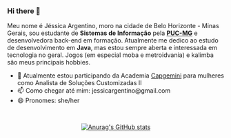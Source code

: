 ### Hi there 👋

Meu nome é Jéssica Argentino, moro na cidade de Belo Horizonte - Minas Gerais, sou estudante de <b>Sistemas de Informação</b> pela <a href=https://www.pucminas.br/main/Paginas/default.aspx><b>PUC-MG</b></a> e desenvolvedora back-end em formação. Atualmente me dedico ao estudo de desenvolvimento em <b>Java</b>, mas estou sempre aberta e interessada em tecnologia no geral. Jogos (em especial moba e metroidvania) e kalimba são meus principais hobbies.

<ul>
  <li>🔭 Atualmente estou participando da Academia <a href=https://www.capgemini.com/br-pt/>Capgemini</a> para mulheres como Analista de Soluções Customizadas II</li>
  <li>📫 Como chegar até mim: jessicargentino@gmail.com</li>
  <li>😄 Pronomes: she/her</li>
</ul>


<br/>
<div align = "center">

[![Anurag's GitHub stats](https://github-readme-stats.vercel.app/api?username=jessicaargentino&theme=gotham&show_icons=true)](https://github.com/anuraghazra/github-readme-stats)
</div>
<!--
**jessicaargentino/jessicaargentino** is a ✨ _special_ ✨ repository because its `README.md` (this file) appears on your GitHub profile.

Here are some ideas to get you started:

- 🔭 I’m currently working on ...
- 🌱 I’m currently learning ...
- 👯 I’m looking to collaborate on ...
- 🤔 I’m looking for help with ...
- 💬 Ask me about ...
- 📫 How to reach me: ...
- 😄 Pronouns: ...
- ⚡ Fun fact: ...
-->

